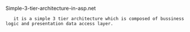 Simple-3-tier-architecture-in-asp.net

       it is a simple 3 tier architecture which is composed of bussiness logic and presentation data access layer.
